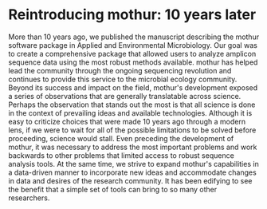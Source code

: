 # Reintroducing mothur: 10 years later

More than 10 years ago, we published the manuscript describing the mothur software package in Applied and Environmental Microbiology. Our goal was to create a comprehensive package that allowed users to analyze amplicon sequence data using the most robust methods available. mothur has helped lead the community through the ongoing sequencing revolution and continues to provide this service to the microbial ecology community. Beyond its success and impact on the field, mothur's development exposed a series of observations that are generally translatable across science. Perhaps the observation that stands out the most is that all science is done in the context of prevailing ideas and available technologies. Although it is easy to criticize choices that were made 10 years ago through a modern lens, if we were to wait for all of the possible limitations to be solved before proceeding, science would stall. Even preceding the development of mothur, it was necessary to address the most important problems and work backwards to other problems that limited access to robust sequence analysis tools. At the same time, we strive to expand mothur's capabilities in a data-driven manner to incorporate new ideas and accommodate changes in data and desires of the research community. It has been edifying to see the benefit that a simple set of tools can bring to so many other researchers.
